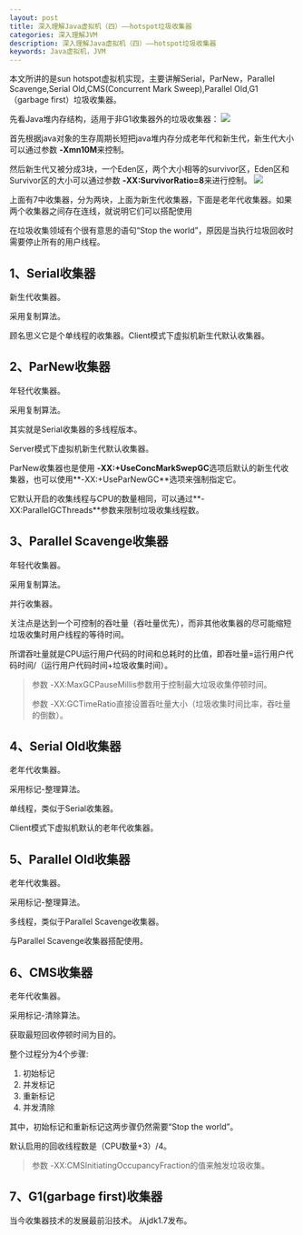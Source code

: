 ```yaml
---
layout: post
title: 深入理解Java虚拟机（四）——hotspot垃圾收集器
categories: 深入理解JVM
description: 深入理解Java虚拟机（四）——hotspot垃圾收集器
keywords: Java虚拟机，JVM
---
```


本文所讲的是sun hotspot虚拟机实现，主要讲解Serial，ParNew，Parallel Scavenge,Serial Old,CMS(Concurrent Mark Sweep),Parallel Old,G1（garbage first）垃圾收集器。

先看Java堆内存结构，适用于非G1收集器外的垃圾收集器：
![](http://i.imgur.com/wMqvxVo.png)

首先根据java对象的生存周期长短把java堆内存分成老年代和新生代，新生代大小可以通过参数 **-Xmn10M**来控制。

然后新生代又被分成3块，一个Eden区，两个大小相等的survivor区，Eden区和Survivor区的大小可以通过参数 **-XX:SurvivorRatio=8**来进行控制。
![](http://i.imgur.com/rTTTk89.jpg)

上面有7中收集器，分为两块，上面为新生代收集器，下面是老年代收集器。如果两个收集器之间存在连线，就说明它们可以搭配使用

在垃圾收集领域有个很有意思的语句“Stop the world”，原因是当执行垃圾回收时需要停止所有的用户线程。

## 1、Serial收集器

 新生代收集器。

 采用复制算法。

 顾名思义它是个单线程的收集器。Client模式下虚拟机新生代默认收集器。

## 2、ParNew收集器

 年轻代收集器。

 采用复制算法。

 其实就是Serial收集器的多线程版本。

 Server模式下虚拟机新生代默认收集器。

 ParNew收集器也是使用 **-XX:+UseConcMarkSwepGC**选项后默认的新生代收集器，也可以使用**-XX:+UseParNewGC**选项来强制指定它。

 它默认开启的收集线程与CPU的数量相同，可以通过**-XX:ParallelGCThreads**参数来限制垃圾收集线程数。

## 3、Parallel Scavenge收集器

 年轻代收集器。

 采用复制算法。

 并行收集器。

 关注点是达到一个可控制的吞吐量（吞吐量优先），而非其他收集器的尽可能缩短垃圾收集时用户线程的等待时间。

 所谓吞吐量就是CPU运行用户代码的时间和总耗时的比值，即吞吐量=运行用户代码时间/（运行用户代码时间+垃圾收集时间）。

> 参数 -XX:MaxGCPauseMillis参数用于控制最大垃圾收集停顿时间。
> 
> 参数 -XX:GCTimeRatio直接设置吞吐量大小（垃圾收集时间比率，吞吐量的倒数）。

## 4、Serial Old收集器

 老年代收集器。

 采用标记-整理算法。

 单线程，类似于Serial收集器。

 Client模式下虚拟机默认的老年代收集器。

## 5、Parallel Old收集器

 老年代收集器。

 采用标记-整理算法。

 多线程，类似于Parallel Scavenge收集器。

 与Parallel Scavenge收集器搭配使用。

## 6、CMS收集器

 老年代收集器。

 采用标记-清除算法。

 获取最短回收停顿时间为目的。

 整个过程分为4个步骤:

1. 初始标记
2. 并发标记
3. 重新标记
4. 并发清除

 其中，初始标记和重新标记这两步骤仍然需要“Stop the world”。

 默认启用的回收线程数是（CPU数量+3）/4。

> 参数 -XX:CMSInitiatingOccupancyFraction的值来触发垃圾收集。

## 7、G1(garbage first)收集器

 当今收集器技术的发展最前沿技术。
 从jdk1.7发布。
 